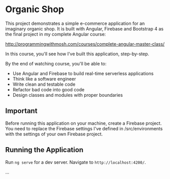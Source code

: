 # Organic Shop

This project demonstrates a simple e-commerce application for an imaginary organic shop. It is built with Angular, Firebase and Bootstrap 4 as the final project in my complete Angular course: 

http://programmingwithmosh.com/courses/complete-angular-master-class/

In this course, you'll see how I've built this application, step-by-step.

By the end of watching course, you'll be able to:

- Use Angular and Firebase to build real-time serverless applications
- Think like a software engineer 
- Write clean and testable code 
- Refactor bad code into good code 
- Design classes and modules with proper boundaries 


## Important 

Before running this application on your machine, create a Firebase project. You need to replace the Firebase settings I've defined in /src/environments with the settings of your own Firebase project.

## Running the Application

Run `ng serve` for a dev server. Navigate to `http://localhost:4200/`. 

...


